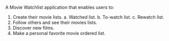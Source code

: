 A Movie Watchlist application that enables
users to:
1. Create their movie lists.
    a. Watched list.
    b. To-watch list.
    c. Rewatch list.
2. Follow others and see their movies lists.
3. Discover new films.
4. Make a personal favorite movie ordered list.